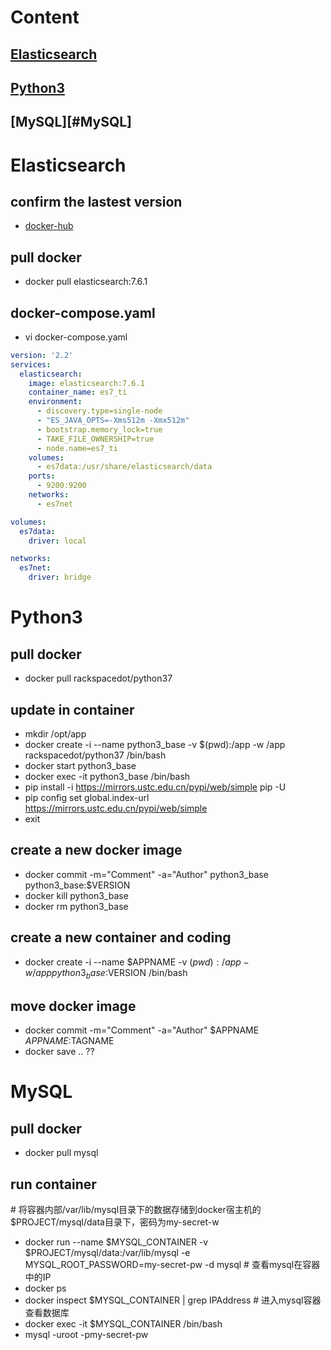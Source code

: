 # Content
## [Elasticsearch](#Elasticsearch)
## [Python3](#Python3)
## [MySQL][#MySQL]

# Elasticsearch
## confirm the lastest version
* [docker-hub](https://hub.docker.com/_/elasticsearch)
## pull docker
* docker pull elasticsearch:7.6.1
## docker-compose.yaml
* vi docker-compose.yaml
```yaml
version: '2.2'
services:
  elasticsearch:
    image: elasticsearch:7.6.1
    container_name: es7_ti
    environment:
      - discovery.type=single-node
      - "ES_JAVA_OPTS=-Xms512m -Xmx512m"
      - bootstrap.memory_lock=true
      - TAKE_FILE_OWNERSHIP=true
      - node.name=es7_ti
    volumes:
      - es7data:/usr/share/elasticsearch/data
    ports:
      - 9200:9200
    networks:
      - es7net

volumes:
  es7data:
    driver: local

networks:
  es7net:
    driver: bridge
```

# Python3
## pull docker
* docker pull rackspacedot/python37
## update in container
* mkdir /opt/app 
* docker create -i --name python3_base -v $(pwd):/app -w /app rackspacedot/python37 /bin/bash
* docker start python3_base
* docker exec -it python3_base /bin/bash
* pip install -i https://mirrors.ustc.edu.cn/pypi/web/simple pip -U
* pip config set global.index-url https://mirrors.ustc.edu.cn/pypi/web/simple
* exit
## create a new docker image
* docker commit -m="Comment" -a="Author" python3_base python3_base:$VERSION
* docker kill python3_base
* docker rm python3_base
## create a new container and coding
* docker create -i --name $APPNAME -v $(pwd):/app -w /app python3_base:$VERSION /bin/bash

## move docker image
* docker commit -m="Comment" -a="Author" $APPNAME $APPNAME:$TAGNAME
* docker save .. ??

# MySQL
## pull docker
* docker pull mysql
## run container
\# 将容器内部/var/lib/mysql目录下的数据存储到docker宿主机的$PROJECT/mysql/data目录下，密码为my-secret-w
* docker run --name $MYSQL_CONTAINER -v $PROJECT/mysql/data\:/var/lib/mysql -e MYSQL_ROOT_PASSWORD=my-secret-pw -d mysql
\# 查看mysql在容器中的IP
* docker ps
* docker inspect $MYSQL_CONTAINER | grep IPAddress
\# 进入mysql容器查看数据库
* docker exec -it $MYSQL_CONTAINER /bin/bash
* mysql -uroot -pmy-secret-pw
